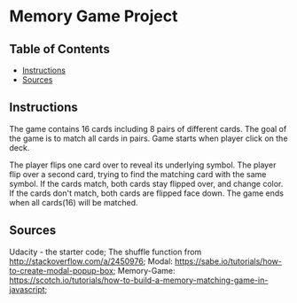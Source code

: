 # Memory Game Project

## Table of Contents

* [Instructions](#instructions)
* [Sources](#Sources)

## Instructions

The game contains 16 cards including 8 pairs of different cards. The goal of the game is to match all cards in pairs.
Game starts when player click on the deck.

The player flips one card over to reveal its underlying symbol.
The player  flip  over a second card, trying to find the matching card with the same symbol.
If the cards match, both cards stay flipped over, and change color.
If the cards don't match, both cards are flipped face down.
The game ends when all cards(16) will be matched.

## Sources
Udacity - the starter code;
The shuffle function from http://stackoverflow.com/a/2450976;
Modal: https://sabe.io/tutorials/how-to-create-modal-popup-box;
Memory-Game: https://scotch.io/tutorials/how-to-build-a-memory-matching-game-in-javascript;
